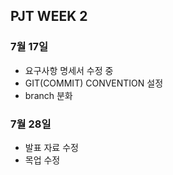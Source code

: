 ## PJT WEEK 2

### 7월 17일

- 요구사항 명세서 수정 중
- GIT(COMMIT) CONVENTION 설정
- branch 분화

### 7월 28일

- 발표 자료 수정
- 목업 수정
